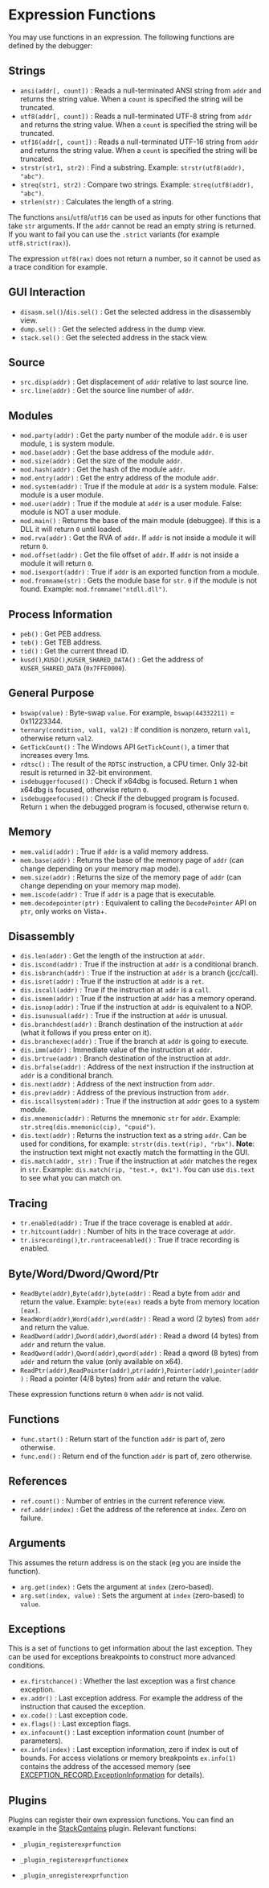 # Expression Functions

You may use functions in an expression. The following functions are defined by the debugger:

## Strings

- `ansi(addr[, count])` : Reads a null-terminated ANSI string from `addr` and returns the string value. When a `count` is specified the string will be truncated.
- `utf8(addr[, count])` : Reads a null-terminated UTF-8 string from `addr` and returns the string value. When a `count` is specified the string will be truncated.
- `utf16(addr[, count])` : Reads a null-terminated UTF-16 string from `addr` and returns the string value. When a `count` is specified the string will be truncated.
- `strstr(str1, str2)` : Find a substring. Example: `strstr(utf8(addr), "abc")`.
- `streq(str1, str2)` : Compare two strings. Example: `streq(utf8(addr), "abc")`.
- `strlen(str)` : Calculates the length of a string.

The functions `ansi`/`utf8`/`utf16` can be used as inputs for other functions that take `str` arguments. If the `addr` cannot be read an empty string is returned. If you want to fail you can use the `.strict` variants (for example `utf8.strict(rax)`).

The expression `utf8(rax)` does not return a number, so it cannot be used as a trace condition for example.

## GUI Interaction

* `disasm.sel()`/`dis.sel()` : Get the selected address in the disassembly view.
* `dump.sel()` : Get the selected address in the dump view.
* `stack.sel()` : Get the selected address in the stack view.

## Source

* `src.disp(addr)` : Get displacement of `addr` relative to last source line.
* `src.line(addr)` : Get the source line number of `addr`.

## Modules

* `mod.party(addr)` : Get the party number of the module `addr`. `0` is user module, `1` is system module.
* `mod.base(addr)` : Get the base address of the module `addr`.
* `mod.size(addr)` : Get the size of the module `addr`.
* `mod.hash(addr)` : Get the hash of the module `addr`.
* `mod.entry(addr)` : Get the entry address of the module `addr`.
* `mod.system(addr)` : True if the module at `addr` is a system module. False: module is a user module.
* `mod.user(addr)` : True if the module at `addr` is a user module. False: module is NOT a user module.
* `mod.main()` : Returns the base of the main module (debuggee). If this is a DLL it will return `0` until loaded.
* `mod.rva(addr)` : Get the RVA of `addr`. If `addr` is not inside a module it will return `0`.
* `mod.offset(addr)` : Get the file offset of `addr`. If `addr` is not inside a module it will return `0`.
* `mod.isexport(addr)` : True if `addr` is an exported function from a module.
* `mod.fromname(str)` : Gets the module base for `str`. `0` if the module is not found. Example: `mod.fromname("ntdll.dll")`.

## Process Information

* `peb()` : Get PEB address.
* `teb()` : Get TEB address.
* `tid()` : Get the current thread ID.
* `kusd()`,`KUSD()`,`KUSER_SHARED_DATA()` : Get the address of `KUSER_SHARED_DATA` (`0x7FFE0000`).

## General Purpose

* `bswap(value)` : Byte-swap `value`. For example, `bswap(44332211)` = 0x11223344.
* `ternary(condition, val1, val2)` : If condition is nonzero, return `val1`, otherwise return `val2`.
* `GetTickCount()` : The Windows API `GetTickCount()`, a timer that increases every 1ms.
* `rdtsc()` : The result of the `RDTSC` instruction, a CPU timer. Only 32-bit result is returned in 32-bit environment.
* `isdebuggerfocused()` : Check if x64dbg is focused. Return `1` when x64dbg is focused, otherwise return `0`.
* `isdebuggeefocused()` : Check if the debugged program is focused. Return `1` when the debugged program is focused, otherwise return `0`.

## Memory

* `mem.valid(addr)` : True if `addr` is a valid memory address.
* `mem.base(addr)` : Returns the base of the memory page of `addr` (can change depending on your memory map mode).
* `mem.size(addr)` : Returns the size of the memory page of `addr` (can change depending on your memory map mode).
* `mem.iscode(addr)` : True if `addr` is a page that is executable.
* `mem.decodepointer(ptr)` : Equivalent to calling the `DecodePointer` API on `ptr`, only works on Vista+.

## Disassembly

* `dis.len(addr)` : Get the length of the instruction at `addr`.
* `dis.iscond(addr)` : True if the instruction at `addr` is a conditional branch.
* `dis.isbranch(addr)` : True if the instruction at `addr` is a branch (jcc/call).
* `dis.isret(addr)` : True if the instruction at `addr` is a `ret`.
* `dis.iscall(addr)` : True if the instruction at `addr` is a `call`.
* `dis.ismem(addr)` : True if the instruction at `addr` has a memory operand.
* `dis.isnop(addr)` : True if the instruction at `addr` is equivalent to a NOP.
* `dis.isunusual(addr)` : True if the instruction at `addr` is unusual.
* `dis.branchdest(addr)` : Branch destination of the instruction at `addr` (what it follows if you press enter on it).
* `dis.branchexec(addr)` : True if the branch at `addr` is going to execute.
* `dis.imm(addr)` : Immediate value of the instruction at `addr`.
* `dis.brtrue(addr)` : Branch destination of the instruction at `addr`.
* `dis.brfalse(addr)` : Address of the next instruction if the instruction at `addr` is a conditional branch.
* `dis.next(addr)` : Address of the next instruction from `addr`.
* `dis.prev(addr)` : Address of the previous instruction from `addr`.
* `dis.iscallsystem(addr)` : True if the instruction at `addr` goes to a system module.
* `dis.mnemonic(addr)` : Returns the mnemonic `str` for `addr`. Example: `str.streq(dis.mnemonic(cip), "cpuid")`.
* `dis.text(addr)` : Returns the instruction text as a string `addr`. Can be used for conditions, for example: `strstr(dis.text(rip), "rbx")`. **Note**: the instruction text might not exactly match the formatting in the GUI.
* `dis.match(addr, str)` : True if the instruction at `addr` matches the regex in `str`. Example: `dis.match(rip, "test.+, 0x1")`. You can use `dis.text` to see what you can match on.

## Tracing

* `tr.enabled(addr)` : True if the trace coverage is enabled at `addr`.
* `tr.hitcount(addr)` : Number of hits in the trace coverage at `addr`.
* `tr.isrecording()`,`tr.runtraceenabled()` : True if trace recording is enabled.

## Byte/Word/Dword/Qword/Ptr

* `ReadByte(addr)`,`Byte(addr)`,`byte(addr)` : Read a byte from `addr` and return the value. Example: `byte(eax)` reads a byte from memory location `[eax]`.
* `ReadWord(addr)`,`Word(addr)`,`word(addr)` : Read a word (2 bytes) from `addr` and return the value.
* `ReadDword(addr)`,`Dword(addr)`,`dword(addr)` : Read a dword (4 bytes) from `addr` and return the value.
* `ReadQword(addr)`,`Qword(addr)`,`qword(addr)` : Read a qword (8 bytes) from `addr` and return the value (only available on x64).
* `ReadPtr(addr)`,`ReadPointer(addr)`,`ptr(addr)`,`Pointer(addr)`,`pointer(addr)` : Read a pointer (4/8 bytes) from `addr` and return the value.

These expression functions return `0` when `addr` is not valid.

## Functions

* `func.start()` : Return start of the function `addr` is part of, zero otherwise.
* `func.end()` : Return end of the function `addr` is part of, zero otherwise.

## References

* `ref.count()` : Number of entries in the current reference view.
* `ref.addr(index)` : Get the address of the reference at `index`. Zero on failure.

## Arguments

This assumes the return address is on the stack (eg you are inside the function).

* `arg.get(index)` : Gets the argument at `index` (zero-based).
* `arg.set(index, value)` : Sets the argument at `index` (zero-based) to `value`.

## Exceptions

This is a set of functions to get information about the last exception. They can be used for exceptions breakpoints to construct more advanced conditions.

* `ex.firstchance()` : Whether the last exception was a first chance exception.
* `ex.addr()` : Last exception address. For example the address of the instruction that caused the exception.
* `ex.code()` : Last exception code.
* `ex.flags()` : Last exception flags.
* `ex.infocount()` : Last exception information count (number of parameters).
* `ex.info(index)` : Last exception information, zero if index is out of bounds. For access violations or memory breakpoints `ex.info(1)` contains the address of the accessed memory (see [EXCEPTION_RECORD.ExceptionInformation](https://docs.microsoft.com/en-us/windows/win32/api/winnt/ns-winnt-exception_record) for details).

## Plugins

Plugins can register their own expression functions. You can find an example in the [StackContains](https://github.com/mrexodia/StackContains/blob/315c55381676201ace4cf88bfcb684e62489b129/StackContains/plugin.cpp#L5-L39) plugin. Relevant functions:

- `_plugin_registerexprfunction`

- `_plugin_registerexprfunctionex`

- `_plugin_unregisterexprfunction`
